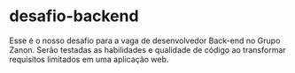 # desafio-backend
Esse é o nosso desafio para a vaga de desenvolvedor Back-end  no Grupo Zanon. Serão testadas as habilidades e qualidade de código ao transformar requisitos limitados em uma aplicação web.
